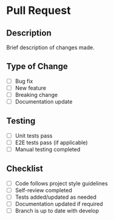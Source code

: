 # Pull Request

## Description
Brief description of changes made.

## Type of Change
- [ ] Bug fix
- [ ] New feature
- [ ] Breaking change
- [ ] Documentation update

## Testing
- [ ] Unit tests pass
- [ ] E2E tests pass (if applicable)
- [ ] Manual testing completed

## Checklist
- [ ] Code follows project style guidelines
- [ ] Self-review completed
- [ ] Tests added/updated as needed
- [ ] Documentation updated if required
- [ ] Branch is up to date with develop